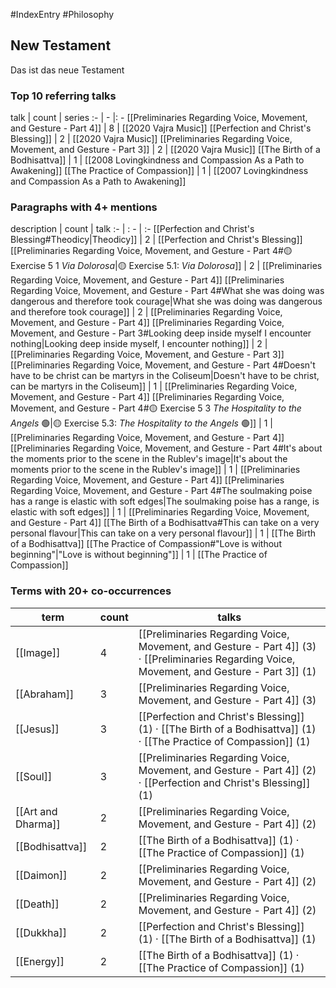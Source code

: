 #IndexEntry #Philosophy

## New Testament
Das ist das neue Testament

### Top 10 referring talks
talk | count | series
:- | - |: -
[[Preliminaries Regarding Voice, Movement, and Gesture - Part 4]] | 8 | [[2020 Vajra Music]]
[[Perfection and Christ's Blessing]] | 2 | [[2020 Vajra Music]]
[[Preliminaries Regarding Voice, Movement, and Gesture - Part 3]] | 2 | [[2020 Vajra Music]]
[[The Birth of a Bodhisattva]] | 1 | [[2008 Lovingkindness and Compassion As a Path to Awakening]]
[[The Practice of Compassion]] | 1 | [[2007 Lovingkindness and Compassion As a Path to Awakening]]

### Paragraphs with 4+ mentions
description | count | talk
:- | : - | :-
[[Perfection and Christ's Blessing#Theodicy\|Theodicy]] | 2 | [[Perfection and Christ's Blessing]]
[[Preliminaries Regarding Voice, Movement, and Gesture - Part 4#🟡 Exercise 5 1 _Via Dolorosa_\|🟡 Exercise 5.1: _Via Dolorosa_]] | 2 | [[Preliminaries Regarding Voice, Movement, and Gesture - Part 4]]
[[Preliminaries Regarding Voice, Movement, and Gesture - Part 4#What she was doing was dangerous and therefore took courage\|What she was doing was dangerous and therefore took courage]] | 2 | [[Preliminaries Regarding Voice, Movement, and Gesture - Part 4]]
[[Preliminaries Regarding Voice, Movement, and Gesture - Part 3#Looking deep inside myself I encounter nothing\|Looking deep inside myself, I encounter nothing]] | 2 | [[Preliminaries Regarding Voice, Movement, and Gesture - Part 3]]
[[Preliminaries Regarding Voice, Movement, and Gesture - Part 4#Doesn't have to be christ can be martyrs in the Coliseum\|Doesn't have to be christ, can be martyrs in the Coliseum]] | 1 | [[Preliminaries Regarding Voice, Movement, and Gesture - Part 4]]
[[Preliminaries Regarding Voice, Movement, and Gesture - Part 4#🟡 Exercise 5 3 _The Hospitality to the Angels_ 🟢\|🟡 Exercise 5.3: _The Hospitality to the Angels_ 🟢]] | 1 | [[Preliminaries Regarding Voice, Movement, and Gesture - Part 4]]
[[Preliminaries Regarding Voice, Movement, and Gesture - Part 4#It's about the moments prior to the scene in the Rublev's image\|It's about the moments prior to the scene in the Rublev's image]] | 1 | [[Preliminaries Regarding Voice, Movement, and Gesture - Part 4]]
[[Preliminaries Regarding Voice, Movement, and Gesture - Part 4#The soulmaking poise has a range is elastic with soft edges\|The soulmaking poise has a range, is elastic with soft edges]] | 1 | [[Preliminaries Regarding Voice, Movement, and Gesture - Part 4]]
[[The Birth of a Bodhisattva#This can take on a very personal flavour\|This can take on a very personal flavour]] | 1 | [[The Birth of a Bodhisattva]]
[[The Practice of Compassion#"Love is without beginning"\|"Love is without beginning"]] | 1 | [[The Practice of Compassion]]

### Terms with 20+ co-occurrences
term | count | talks
-|-|-
[[Image]] | 4 | <span class="counts">[[Preliminaries Regarding Voice, Movement, and Gesture - Part 4]] (3) · [[Preliminaries Regarding Voice, Movement, and Gesture - Part 3]] (1)</span> 
[[Abraham]] | 3 | <span class="counts">[[Preliminaries Regarding Voice, Movement, and Gesture - Part 4]] (3)</span> 
[[Jesus]] | 3 | <span class="counts">[[Perfection and Christ's Blessing]] (1) · [[The Birth of a Bodhisattva]] (1) · [[The Practice of Compassion]] (1)</span> 
[[Soul]] | 3 | <span class="counts">[[Preliminaries Regarding Voice, Movement, and Gesture - Part 4]] (2) · [[Perfection and Christ's Blessing]] (1)</span> 
[[Art and Dharma]] | 2 | <span class="counts">[[Preliminaries Regarding Voice, Movement, and Gesture - Part 4]] (2)</span> 
[[Bodhisattva]] | 2 | <span class="counts">[[The Birth of a Bodhisattva]] (1) · [[The Practice of Compassion]] (1)</span> 
[[Daimon]] | 2 | <span class="counts">[[Preliminaries Regarding Voice, Movement, and Gesture - Part 4]] (2)</span> 
[[Death]] | 2 | <span class="counts">[[Preliminaries Regarding Voice, Movement, and Gesture - Part 4]] (2)</span> 
[[Dukkha]] | 2 | <span class="counts">[[Perfection and Christ's Blessing]] (1) · [[The Birth of a Bodhisattva]] (1)</span> 
[[Energy]] | 2 | <span class="counts">[[The Birth of a Bodhisattva]] (1) · [[The Practice of Compassion]] (1)</span> 

